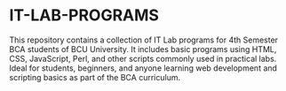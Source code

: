 # IT-LAB-PROGRAMS
This repository contains a collection of IT Lab programs for 4th Semester BCA students of BCU University. It includes basic programs using HTML, CSS, JavaScript, Perl, and other scripts commonly used in practical labs.  Ideal for students, beginners, and anyone learning web development and scripting basics as part of the BCA curriculum.
